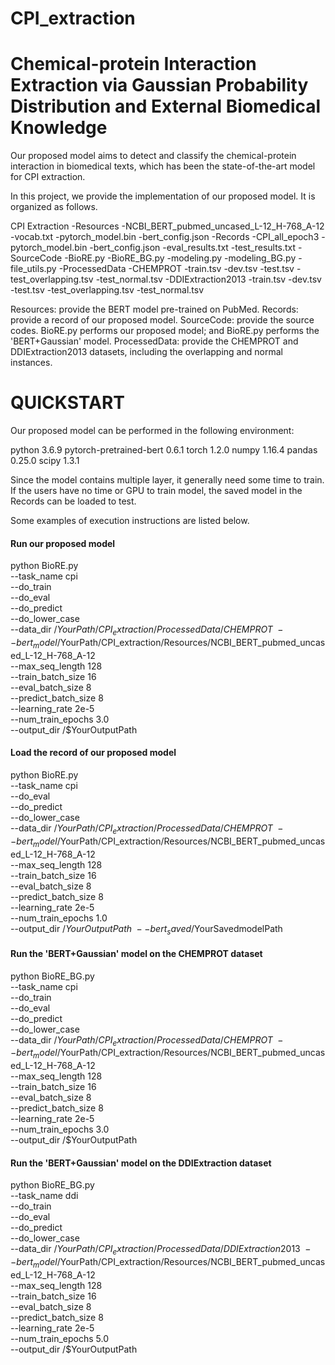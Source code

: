 # CPI_extraction



Chemical-protein Interaction Extraction via Gaussian Probability Distribution and External Biomedical Knowledge
===========================================================================================================================

Our proposed model aims to detect and classify the chemical-protein interaction in biomedical texts, which has been the state-of-the-art model for CPI extraction. 

In this project, we provide the implementation of our proposed model. It is organized as follows.

CPI Extraction
  -Resources
    -NCBI_BERT_pubmed_uncased_L-12_H-768_A-12
      -vocab.txt
      -pytorch_model.bin
      -bert_config.json
  -Records
    -CPI_all_epoch3
      -pytorch_model.bin
      -bert_config.json
      -eval_results.txt
      -test_results.txt
  -SourceCode
    -BioRE.py
    -BioRE_BG.py
    -modeling.py
    -modeling_BG.py
    -file_utils.py
  -ProcessedData
    -CHEMPROT
      -train.tsv
      -dev.tsv
      -test.tsv
      -test_overlapping.tsv
      -test_normal.tsv
    -DDIExtraction2013
      -train.tsv
      -dev.tsv
      -test.tsv
      -test_overlapping.tsv
      -test_normal.tsv


Resources: provide the BERT model pre-trained on PubMed.
Records: provide a record of our proposed model.
SourceCode: provide the source codes.  BioRE.py performs our proposed model; and BioRE.py performs the 'BERT+Gaussian' model.
ProcessedData: provide the CHEMPROT and DDIExtraction2013 datasets, including the overlapping and normal instances.


QUICKSTART 
================================================================================================================

Our proposed model can be performed in the following environment:

python                    3.6.9
pytorch-pretrained-bert   0.6.1
torch                     1.2.0
numpy                     1.16.4
pandas                    0.25.0
scipy                     1.3.1

 

Since the model contains multiple layer, it generally need some time to train. If the users have no time or GPU to train model, the saved model in the Records can be loaded to test.

Some examples of execution instructions are listed below.

#### Run our proposed model ####

python BioRE.py \
  --task_name cpi \
  --do_train \
  --do_eval \
  --do_predict \
  --do_lower_case \
  --data_dir /$YourPath/CPI_extraction/ProcessedData/CHEMPROT \
  --bert_model /$YourPath/CPI_extraction/Resources/NCBI_BERT_pubmed_uncased_L-12_H-768_A-12 \
  --max_seq_length 128 \
  --train_batch_size 16 \
  --eval_batch_size 8 \
  --predict_batch_size 8 \
  --learning_rate 2e-5 \
  --num_train_epochs 3.0 \
  --output_dir /$YourOutputPath


#### Load the record of our proposed model ####

python BioRE.py \
  --task_name cpi \
  --do_eval \
  --do_predict \
  --do_lower_case \
  --data_dir /$YourPath/CPI_extraction/ProcessedData/CHEMPROT \
  --bert_model /$YourPath/CPI_extraction/Resources/NCBI_BERT_pubmed_uncased_L-12_H-768_A-12 \
  --max_seq_length 128 \
  --train_batch_size 16 \
  --eval_batch_size 8 \
  --predict_batch_size 8 \
  --learning_rate 2e-5 \
  --num_train_epochs 1.0 \
  --output_dir /$YourOutputPath \
  --bert_saved /$YourSavedmodelPath


#### Run the 'BERT+Gaussian' model on the CHEMPROT dataset ####

python BioRE_BG.py \
  --task_name cpi \
  --do_train \
  --do_eval \
  --do_predict \
  --do_lower_case \
  --data_dir /$YourPath/CPI_extraction/ProcessedData/CHEMPROT \
  --bert_model /$YourPath/CPI_extraction/Resources/NCBI_BERT_pubmed_uncased_L-12_H-768_A-12 \
  --max_seq_length 128 \
  --train_batch_size 16 \
  --eval_batch_size 8 \
  --predict_batch_size 8 \
  --learning_rate 2e-5 \
  --num_train_epochs 3.0 \
  --output_dir /$YourOutputPath

#### Run the 'BERT+Gaussian' model on the DDIExtraction dataset ####

python BioRE_BG.py \
  --task_name ddi \
  --do_train \
  --do_eval \
  --do_predict \
  --do_lower_case \
  --data_dir /$YourPath/CPI_extraction/ProcessedData/DDIExtraction2013 \
  --bert_model /$YourPath/CPI_extraction/Resources/NCBI_BERT_pubmed_uncased_L-12_H-768_A-12 \
  --max_seq_length 128 \
  --train_batch_size 16 \
  --eval_batch_size 8 \
  --predict_batch_size 8 \
  --learning_rate 2e-5 \
  --num_train_epochs 5.0 \
  --output_dir /$YourOutputPath

